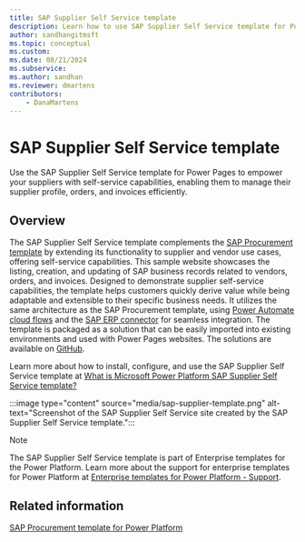 ```yaml
---
title: SAP Supplier Self Service template
description: Learn how to use SAP Supplier Self Service template for Power Pages to empower suppliers to manage vendors, orders, and invoices efficiently.
author: sandhangitmsft 
ms.topic: conceptual
ms.custom: 
ms.date: 08/21/2024
ms.subservice:
ms.author: sandhan 
ms.reviewer: dmartens
contributors:
    - DanaMartens
---
```


# SAP Supplier Self Service template

Use the SAP Supplier Self Service template for Power Pages to empower your suppliers with self-service capabilities, enabling them to manage their supplier profile, orders, and invoices efficiently.

## Overview

The SAP Supplier Self Service template complements the [SAP Procurement template](/power-platform/enterprise-templates/finance/sap-procurement/overview) by extending its functionality to supplier and vendor use cases, offering self-service capabilities. This sample website showcases the listing, creation, and updating of SAP business records related to vendors, orders, and invoices. Designed to demonstrate supplier self-service capabilities, the template helps customers quickly derive value while being adaptable and extensible to their specific business needs. It utilizes the same architecture as the SAP Procurement template, using [Power Automate cloud flows](/power-pages/configure/cloud-flow-integration) and the [SAP ERP connector](/connectors/saperp/) for seamless integration. The template is packaged as a solution that can be easily imported into existing environments and used with Power Pages websites. The solutions are available on [GitHub](https://go.microsoft.com/fwlink/?linkid=2281377).

Learn more about how to install, configure, and use the SAP Supplier Self Service template at [What is Microsoft Power Platform SAP Supplier Self Service template?](/power-platform/enterprise-templates/finance/sap-supplier-self-service/overview)

:::image type="content" source="media/sap-supplier-template.png" alt-text="Screenshot of the SAP Supplier Self Service site created by the SAP Supplier Self Service template.":::

> [!NOTE]
> The SAP Supplier Self Service template is part of Enterprise templates for the Power Platform. Learn more about the support for enterprise templates for Power Platform at [Enterprise templates for Power Platform - Support](/power-platform/enterprise-templates/overview#support).

## Related information

[SAP Procurement template for Power Platform](/power-platform/enterprise-templates/finance/sap-procurement/overview)
